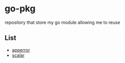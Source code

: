 # go-pkg
repository that store my go module allowing me to reuse

## List
- [apperror](https://github.com/yokeTH/go-pkg/tree/main/apperror)
- [scalar](https://github.com/yokeTH/go-pkg/tree/main/scalar)
